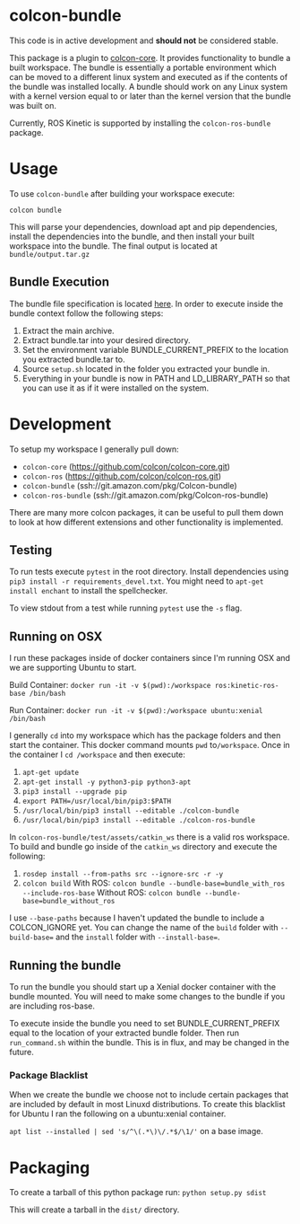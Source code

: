 # colcon-bundle

This code is in active development and **should not** be considered stable.

This package is a plugin to [colcon-core](https://github.com/colcon/colcon-core.git). It provides functionality to bundle a built
workspace. The bundle is essentially a portable environment which can be moved to a different linux system and executed
as if the contents of the bundle was installed locally. A bundle should work on any Linux system with a kernel version
equal to or later than the kernel version that the bundle was built on. 

Currently, ROS Kinetic is supported by installing the `colcon-ros-bundle` package.

# Usage

To use `colcon-bundle` after building your workspace execute:

`colcon bundle`

This will parse your dependencies, download apt and pip dependencies, install the dependencies into the bundle, and
then install your built workspace into the bundle. The final output is located at `bundle/output.tar.gz`


## Bundle Execution

The bundle file specification is located [here](BUNDLE_FORMAT.md). In order to execute inside the bundle context
follow the following steps:

1. Extract the main archive.
1. Extract bundle.tar into your desired directory.
1. Set the environment variable BUNDLE_CURRENT_PREFIX to the location you extracted bundle.tar to.
1. Source `setup.sh` located in the folder you extracted your bundle in.
1. Everything in your bundle is now in PATH and LD_LIBRARY_PATH so that you can use it as if it were installed on
the system.


# Development

To setup my workspace I generally pull down:

* `colcon-core` (https://github.com/colcon/colcon-core.git)
* `colcon-ros` (https://github.com/colcon/colcon-ros.git)
* `colcon-bundle` (ssh://git.amazon.com/pkg/Colcon-bundle)
* `colcon-ros-bundle` (ssh://git.amazon.com/pkg/Colcon-ros-bundle)

There are many more colcon packages, it can be useful to pull them down to look at how different extensions and other
functionality is implemented.

## Testing

To run tests execute `pytest` in the root directory. Install dependencies using `pip3 install -r requirements_devel.txt`.
You might need to `apt-get install enchant` to install the spellchecker.

To view stdout from a test while running `pytest` use the `-s` flag.

## Running on OSX

I run these packages inside of docker containers since I'm running OSX and we are supporting Ubuntu to start.

Build Container: `docker run -it -v $(pwd):/workspace ros:kinetic-ros-base /bin/bash`

Run Container: `docker run -it -v $(pwd):/workspace ubuntu:xenial /bin/bash`

I generally `cd` into my workspace which has the package folders and then start the container. This docker command
 mounts `pwd` to`/workspace`. Once in the container I `cd /workspace` and then execute:

1. `apt-get update`
1. `apt-get install -y python3-pip python3-apt`
1. `pip3 install --upgrade pip`
1. `export PATH=/usr/local/bin/pip3:$PATH`
1. `/usr/local/bin/pip3 install --editable ./colcon-bundle`
1. `/usr/local/bin/pip3 install --editable ./colcon-ros-bundle`

In `colcon-ros-bundle/test/assets/catkin_ws` there is a valid ros workspace. To build and bundle go inside of the
`catkin_ws` directory and execute the following:

1. `rosdep install --from-paths src --ignore-src -r -y`
1. `colcon build`
With ROS:
    `colcon bundle --bundle-base=bundle_with_ros --include-ros-base`
Without ROS:
    `colcon bundle --bundle-base=bundle_without_ros`  

I use `--base-paths` because I haven't updated the bundle to include a COLCON_IGNORE yet. You can change the name
of the `build` folder with `--build-base=` and the `install` folder with `--install-base=`.

## Running the bundle

To run the bundle you should start up a Xenial docker container with the bundle mounted. You will need
to make some changes to the bundle if you are including ros-base.

To execute inside the bundle you need to set BUNDLE_CURRENT_PREFIX equal to the location of your extracted bundle
folder. Then run `run_command.sh` within the bundle. This is in flux, and may be changed in the future.

### Package Blacklist

When we create the bundle we choose not to include certain packages that are included by default in most
Linuxd distributions. To create this blacklist for Ubuntu I ran the following on a ubuntu:xenial container.

`apt list --installed | sed 's/^\(.*\)\/.*$/\1/'` on a base image.

# Packaging

To create a tarball of this python package run: `python setup.py sdist`

This will create a tarball in the `dist/` directory.